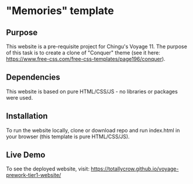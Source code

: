# "Memories" template 

## Purpose
This website is a pre-requisite project for Chingu's Voyage 11. The purpose of this task is to create a clone of "Conquer" theme (see it here: https://www.free-css.com/free-css-templates/page196/conquer).

## Dependencies 
This website is based on pure HTML/CSS/JS - no libraries or packages were used.

## Installation 
To run the website locally, clone or download repo and run index.html in your browser (this template is pure HTML/CSS/JS).

## Live Demo 
To see the deployed website, visit: https://totallycrow.github.io/voyage-prework-tier1-website/
